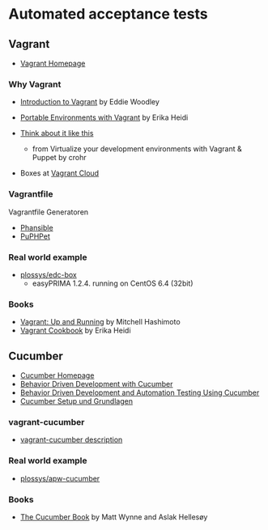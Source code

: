 # Automated acceptance tests

## Vagrant

* [Vagrant Homepage](https://www.vagrantup.com/)

### Why Vagrant

* [Introduction to Vagrant](http://slidedeck.io/EddieWoodley/slides-vagrant-intro) by Eddie Woodley
* [Portable Environments with Vagrant](https://speakerdeck.com/erikaheidi/portable-environments-with-vagrant) by Erika Heidi

* [Think about it like this](https://speakerdeck.com/crohr/virtualize-your-development-environments-with-vagrant-puppet?slide=16#)
  - from Virtualize your development environments with Vagrant & Puppet by crohr

* Boxes at [Vagrant Cloud](https://vagrantcloud.com/boxes/search)

### Vagrantfile

Vagrantfile Generatoren

* [Phansible](http://phansible.com/)
* [PuPHPet](https://puphpet.com/)

### Real world example

* [plossys/edc-box](https://github.com/plossys/edc-box)
  - easyPRIMA 1.2.4. running on CentOS 6.4 (32bit)

### Books

* [Vagrant: Up and Running](http://shop.oreilly.com/product/0636920026358.do) by Mitchell Hashimoto
* [Vagrant Cookbook](https://leanpub.com/vagrantcookbook) by Erika Heidi

## Cucumber

* [Cucumber Homepage](http://cukes.info/)
* [Behavior Driven Development with Cucumber](http://de.slideshare.net/bkeepers/behavior-driven-development-with-cucumber-presentation)
* [Behavior Driven Development and Automation Testing Using Cucumber](http://de.slideshare.net/kmstechnology/behavior-driven-development-and-automation-testing-using-cucumber)
* [Cucumber Setup und Grundlagen](https://blog.codecentric.de/2013/08/cucumber-setup-grundlagen/)

### vagrant-cucumber

* [vagrant-cucumber description](https://github.com/scalefactory/vagrant-cucumber/#description)

### Real world example
* [plossys/apw-cucumber](https://github.com/plossys/apw-cucumber)

### Books

* [The Cucumber Book](https://pragprog.com/book/hwcuc/the-cucumber-book) by Matt Wynne and Aslak Hellesøy
